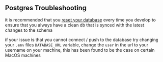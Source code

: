 ## Postgres Troubleshooting

it is recommended that you [reset your database](../local-env-guides.md#resetting-your-database) every time you develop to ensure that you always have a clean db that is synced with the latest changes to the schema

if your issue is that you cannot connect / push to the database try changing your `.env` files `DATABASE_URL` variable, change the `user` in the url to your username on your machine, this has been found to be the case on certain MacOS machines

